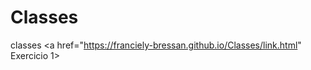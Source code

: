 # Classes
 classes
<a href="https://franciely-bressan.github.io/Classes/link.html" Exercicio 1></a>
